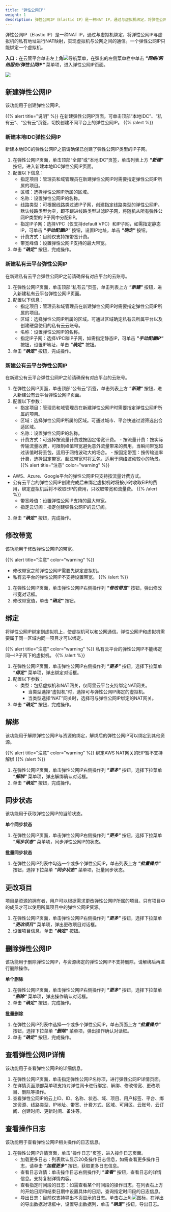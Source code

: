 ```yaml
---
title: "弹性公网IP"
weight: 1
description: 弹性公网IP（Elastic IP）是一种NAT IP，通过与虚拟机绑定，将弹性公网IP与虚拟机的私有地址进行NAT映射，实现虚拟机与公网之间的通信。
---
```


弹性公网IP（Elastic IP）是一种NAT IP，通过与虚拟机绑定，将弹性公网IP与虚拟机的私有地址进行NAT映射，实现虚拟机与公网之间的通信。一个弹性公网IP只能绑定一个虚拟机。

**入口**：在云管平台单击左上角![](../../../images/intro/nav.png)导航菜单，在弹出的左侧菜单栏中单击 **_"网络/网络服务/弹性公网IP"_** 菜单项，进入弹性公网IP页面。

![](../../../images/network/eip1.png)

## 新建弹性公网IP

该功能用于创建弹性公网IP。

{{% alert title="说明" %}}
在新建弹性公网IP页面，可单击顶部“本地IDC”、“私有云”、“公有云”页签，切换创建不同平台上的弹性公网IP。
{{% /alert %}}

### 新建本地IDC弹性公网IP

新建本地IDC的弹性公网IP之前请确保已创建了弹性公网IP类型的IP子网。

1. 在弹性公网IP页面，单击顶部“全部”或“本地IDC”页签，单击列表上方 **_"新建"_** 按钮，进入新建本地IDC弹性公网IP页面。
2. 配置以下信息：
    - 指定项目：管理员和域管理员在新建弹性公网IP时需要指定弹性公网IP所属的项目。
    - 区域：选择弹性公网IP所属的区域。
    - 名称：设置弹性公网IP的名称。
    - 线路类型：可根据线路类过滤IP子网，创建指定线路类型的弹性公网IP。默认线路类型为空，即不跟进线路类型过滤IP子网，将随机从所有弹性公网IP类型的IP子网中分配EIP。
    - 指定IP子网：选择VPC（仅支持default VPC）和IP子网，如需指定静态IP，可单击 **_"手动配置IP"_** 按钮，设置IP地址，单击 **_"确定"_** 按钮。
    - 计费方式：目前仅支持按带宽计费。
    - 带宽峰值：设置弹性公网IP支持的最大带宽。
3. 单击 **_"确定"_** 按钮，完成操作。

### 新建私有云平台弹性公网IP

在新建私有云平台弹性公网IP之前请确保有对应平台的云账号。

1. 在弹性公网IP页面，单击顶部“私有云”页签，单击列表上方 **_"新建"_** 按钮，进入新建私有云平台弹性公网IP页面。
2. 配置以下信息：
    - 指定项目：管理员和域管理员在新建弹性公网IP时需要指定弹性公网IP所属的项目。
    - 区域：选择弹性公网IP所属的区域。可通过区域确定私有云所属平台以及创建硬盘使用的私有云云账号。
    - 名称：设置弹性公网IP的名称。
    - 指定IP子网：选择VPC和IP子网，如需指定静态IP，可单击 **_"手动配置IP"_** 按钮，设置IP地址，单击 **_"确定"_** 按钮。 
3. 单击 **_"确定"_** 按钮，完成操作。    

### 新建公有云平台弹性公网IP

在新建公有云平台弹性公网IP之前请确保有对应平台的云账号。

1. 在弹性公网IP页面，单击顶部“公有云”页签，单击列表上方 **_"新建"_** 按钮，进入新建公有云平台弹性公网IP页面。
2. 配置以下参数：
    - 指定项目：管理员和域管理员在新建弹性公网IP时需要指定弹性公网IP所属的项目。
    - 区域：选择弹性公网IP所属的区域。可通过城市、平台快速过滤筛选出合适区域。
    - 名称：设置弹性公网IP的名称。
    - 计费方式：可选择按流量计费或按固定带宽计费。
          - 按流量计费：按实际传输流量收费，可限制峰值带宽避免意外流量带来的费用，当瞬间带宽超过该值时将丢包，适用于网络波动大的场合。
          - 按固定带宽：按传输速率计费，选择固定带宽，超过带宽时将丢包，适用于网络波动较小的场景。
{{% alert title="注意" color="warning" %}}
- AWS、Azure、Google平台的弹性公网IP只支持按流量计费方式。
- 公有云平台的弹性公网IP创建完成后未绑定虚拟机时将按小时收取EIP的费用，绑定虚拟机后将不收取EIP的费用，只收取带宽和流量费。
{{% /alert %}}
    - 带宽峰值：设置弹性公网IP支持的最大带宽。
    - 指定云订阅：指定创建弹性公网IP的云订阅。
3. 单击 **_"确定"_** 按钮，完成操作。 


## 修改带宽

该功能用于修改弹性公网IP的带宽。

{{% alert title="注意" color="warning" %}}
- 修改带宽之前弹性公网IP需要先绑定虚拟机。
- 私有云平台的弹性公网IP不支持设置带宽。
{{% /alert %}}

1. 在弹性公网IP页面，单击弹性公网IP右侧操作列 **_"修改带宽"_** 按钮，弹出修改带宽对话框。
2. 修改带宽值，单击 **_"确定"_** 按钮。

## 绑定

将弹性公网IP绑定到虚拟机上，使虚拟机可以和公网通信。弹性公网IP和虚拟机需要属于同一区域内同一项目才可以绑定。

{{% alert title="注意" color="warning" %}}
私有云平台的弹性公网IP不能绑定同一IP子网下的虚拟机。
{{% /alert %}}

1. 在弹性公网IP页面，单击弹性公网IP右侧操作列 **_"更多"_** 按钮，选择下拉菜单 **_"绑定"_** 菜单项，弹出绑定对话框。
2. 配置以下参数：
    - 类型：包括虚拟机和NAT网关，仅阿里云平台支持绑定NAT网关。
        - 当类型选择“虚拟机”时，选择可与弹性公网IP绑定的虚拟机。
        - 当类型选择“NAT”网关时，选择可与弹性公网IP绑定的NAT网关。
3. 单击 **_"确定"_** 按钮，完成操作。

## 解绑

该功能用于解除弹性公网IP与资源的绑定，解绑后的弹性公网IP可以绑定到其他资源。

{{% alert title="注意" color="warning" %}}
绑定AWS NAT网关的EIP暂不支持解绑
{{% /alert %}}

1. 在弹性公网IP页面，单击弹性公网IP右侧操作列 **_"更多"_** 按钮，选择下拉菜单 **_"解绑"_** 菜单项，弹出解绑确认对话框。
2. 单击 **_"确定"_** 按钮，完成操作。

## 同步状态

该功能用于获取弹性公网IP的当前状态。

**单个同步状态**

1. 在弹性公网IP页面，单击弹性公网IP右侧操作列 **_"更多"_** 按钮，选择下拉菜单 **_"同步状态"_** 菜单项，同步弹性公网IP的状态。

**批量同步状态**

1. 在弹性公网IP列表中勾选一个或多个弹性公网IP，单击列表上方 **_"批量操作"_** 按钮，选择下拉菜单 **_"同步状态"_** 菜单项，批量同步状态。

## 更改项目

项目是资源的拥有者，用户可以根据需求更改弹性公网IP所属的项目。只有项目中的成员才可以使用所属项目中的弹性公网IP资源。

1. 在弹性公网IP页面，单击弹性公网IP右侧操作列 **_"更多"_** 按钮，选择下拉菜单 **_"更改项目"_** 菜单项，弹出更改项目对话框。
2. 设置项目信息，单击 **_"确定"_** 按钮。

## 删除弹性公网IP

该功能用于删除弹性公网IP，与资源绑定的弹性公网IP不支持删除，请解绑后再进行删除操作。

**单个删除**

1. 在弹性公网IP页面，单击弹性公网IP右侧操作列 **_"更多"_** 按钮，选择下拉菜单 **_"删除"_** 菜单项，弹出操作确认对话框。
2. 单击 **_"确定"_** 按钮，完成操作。

**批量删除**

1. 在弹性公网IP列表中选择一个或多个弹性公网IP，单击页面上方 **_"批量操作"_** 按钮，选择下拉菜单 **_"删除"_** 菜单项，弹出操作确认对话框。
2. 单击 **_"确定"_** 按钮，完成操作。

## 查看弹性公网IP详情

该功能用于查看弹性公网IP的详细信息。

1. 在弹性公网IP页面，单击指定弹性公网IP名称项，进行弹性公网IP详情页面。
2. 在详情页面顶部菜单项支持对弹性网卡进行绑定、解绑、修改带宽、更改项目、删除等操作。
3. 查看弹性公网IP的云上ID、ID、名称、状态、域、项目、用户标签、平台、绑定资源、线路类型、IP地址、带宽、计费方式、区域、可用区、云账号、云订阅、创建时间、更新时间、备注等。

## 查看操作日志

该功能用于查看弹性公网IP相关操作的日志信息。

1. 在弹性公网IP详情页面，单击"操作日志"页签，进入操作日志页面。
    - 加载更多日志：列表默认显示20条操作日志信息，如需查看更多操作日志，请单击 **_"加载更多"_** 按钮，获取更多日志信息。
    - 查看日志详情：单击操作日志右侧操作列 **_"查看"_** 按钮，查看日志的详情信息。支持复制详情内容。
    - 查看指定时间段的日志：如需查看某个时间段的操作日志，在列表右上方的开始日期和结束日期中设置具体的日期，查询指定时间段的日志信息。
    - 导出日志：目前仅支持导出本页显示的日志。单击右上角![](../../../images/system/download.png)图标，在弹出的导出数据对话框中，设置导出数据列，单击 **_"确定"_** 按钮，导出日志。
